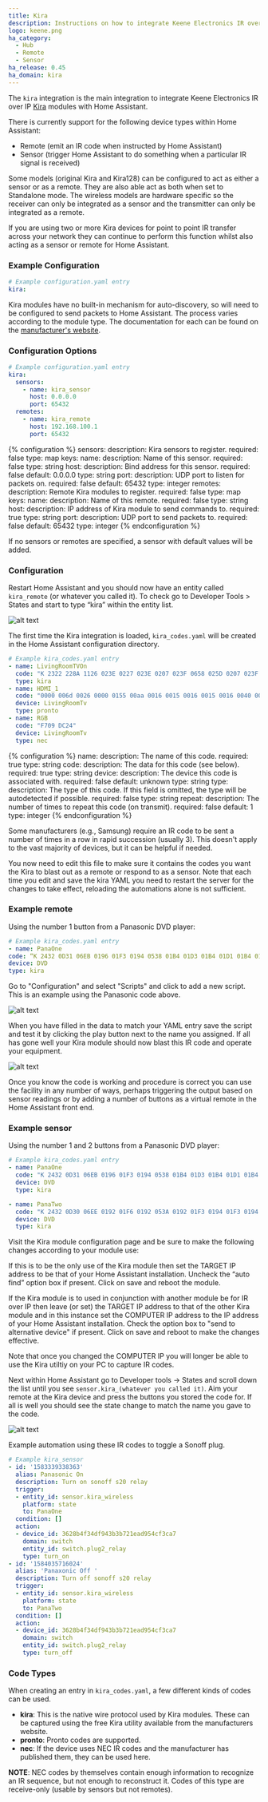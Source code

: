 ```yaml
---
title: Kira
description: Instructions on how to integrate Keene Electronics IR over IP modules (Kira) into Home Assistant.
logo: keene.png
ha_category:
  - Hub
  - Remote
  - Sensor
ha_release: 0.45
ha_domain: kira
---
```


The `kira` integration is the main integration to integrate Keene Electronics IR over IP [Kira](https://k2audio.co.uk/collections/ip-and-internet-control) modules with Home Assistant.

There is currently support for the following device types within Home Assistant:

- Remote (emit an IR code when instructed by Home Assistant)
- Sensor (trigger Home Assistant to do something when a particular IR signal is received)

Some models (original Kira and Kira128) can be configured to act as either a sensor or as a remote. They are also able act as both when set to Standalone mode. The wireless models are hardware specific so the receiver can only be integrated as a sensor and the transmitter can only be integrated as a remote. 

If you are using two or more Kira devices for point to point IR transfer across your network they can continue to perform this function whilst also acting as a sensor or remote for Home Assistant.

### Example Configuration

```yaml
# Example configuration.yaml entry
kira:
```

Kira modules have no built-in mechanism for auto-discovery, so will need to be configured to send packets to Home Assistant. The process varies according to the module type. The documentation for each can be found on the [manufacturer's website](https://www.info.keene-electronics.co.uk).

### Configuration Options

```yaml
# Example configuration.yaml entry
kira:
  sensors:
    - name: kira_sensor
      host: 0.0.0.0
      port: 65432
  remotes:
    - name: kira_remote
      host: 192.168.100.1
      port: 65432
```

{% configuration %}
sensors:
  description: Kira sensors to register.
  required: false
  type: map
  keys:
    name:
      description: Name of this sensor.
      required: false
      type: string
    host:
      description: Bind address for this sensor.
      required: false
      default: 0.0.0.0
      type: string
    port:
      description: UDP port to listen for packets on.
      required: false
      default: 65432
      type: integer
remotes:
  description: Remote Kira modules to register.
  required: false
  type: map
  keys:
    name:
      description: Name of this remote.
      required: false
      type: string
    host:
      description: IP address of Kira module to send commands to.
      required: true
      type: string
    port:
      description: UDP port to send packets to.
      required: false
      default: 65432
      type: integer
{% endconfiguration %}

If no sensors or remotes are specified, a sensor with default values will be added.

### Configuration

Restart Home Assistant and you should now have an entity called `kira_remote` (or whatever you called it). To check go to Developer Tools > States and start to type “kira” within the entity list. 

![alt text](https://www.info.keene-electronics.co.uk/kira-home-assistant/img/Screenshot%202020-03-18%2016.26.12.png "kira_dev_tools")

The first time the Kira integration is loaded, `kira_codes.yaml` will be created in the Home Assistant configuration directory.

```yaml
# Example kira_codes.yaml entry
- name: LivingRoomTVOn
  code: "K 2322 228A 1126 023E 0227 023E 0207 023F 0658 025D 0207 023F 0227 0220 0227 023F 0222 023E 0222 0220 067D 023F 0658 0222 0227 025C 0640 023F 0658 025D 0640 023E 0658 025D 0640 023F 0222 025C 0207 0222 0678 023E 0207 023F 0227 023F 0222 025C 063B 025C 0640 023E 0660 023E 0658 025D 0207 0222 0678 023E 0660 0220 0678 023E 0202 025D 0207 023F 2000"
  type: kira
- name: HDMI_1
  code: "0000 006d 0026 0000 0155 00aa 0016 0015 0016 0015 0016 0040 0016 0015 0016 0015 0016 0014 0016 0015 0016 0015 0016 0040 0016 0040 0016 0015 0016 0040 0016 0040 0016 0040 0016 0040 0016 0040 0016 0015 0016 0040 0016 0040 0016 0040 0016 0014 0016 0015 0016 0040 0016 0040 0016 0040 0016 0015 0016 0014 0016 0014 0016 0040 0016 0040 0016 0014 0016 0015 0016 060b 0155 0055 0016 0e58 0155 0055 0016 00aa"
  device: LivingRoomTv
  type: pronto
- name: RGB
  code: "F709 DC24"
  device: LivingRoomTv
  type: nec
```

{% configuration %}
name:
  description: The name of this code.
  required: true
  type: string
code:
  description: The data for this code (see below).
  required: true
  type: string
device:
  description: The device this code is associated with.
  required: false
  default: unknown
  type: string
type:
  description: The type of this code. If this field is omitted, the type will be autodetected if possible.
  required: false
  type: string
repeat:
  description: The number of times to repeat this code (on transmit).
  required: false
  default: 1
  type: integer
{% endconfiguration %}

Some manufacturers (e.g., Samsung) require an IR code to be sent a number of times in a row in rapid succession (usually 3). This doesn't apply to the vast majority of devices, but it can be helpful if needed.

You now need to edit this file to make sure it contains the codes you want the Kira to blast out as a remote or respond to as a sensor. Note that each time you edit and save the kira YAML you need to restart the server for the changes to take effect, reloading the automations alone is not sufficient.

### Example remote

Using the number 1 button from a Panasonic DVD player:

```yaml
# Example kira_codes.yaml entry
- name: PanaOne
code: “K 2432 0D31 06EB 0196 01F3 0194 0538 01B4 01D3 01B4 01D1 01B4 01D3 01B4 01D3 01B3 01D3 01B3 01D3 01B4 01D3 01B3 01D3 01B3 01D3 01B4 01D3 01B3 01D3 01B4 0518 01B4 01D3 01B3 01D3 01B4 01D1 01B7 01D1 01B7 01D1 01B4 01D3 01B4 0518 01B4 01D3 01B4 01D1 01B7 0518 01B4 01D3 01B3 01D3 01B4 01D1 01B7 01D1 01B4 01D3 01B4 01D1 01B7 01D1 01B7 01D1 01B4 01D3 01B4 01D1 01B7 01D1 01B4 01D3 01B4 0518 01B4 01D3 01B4 01D1 01B7 01D1 01B7 01D1 01B4 01D3 01B4 01D1 01B7 01D1 01B4 01D3 01B4 01D1 01B7 01D1 01B4 0518 01B7 2000"
device: DVD
type: kira
```

Go to "Configuration" and select "Scripts" and click to add a new script. This is an example using the Panasonic code above.

![alt text](https://www.info.keene-electronics.co.uk/kira-home-assistant/img/Screenshot%202020-03-18%2019.55.06.png "kira_script")

When you have filled in the data to match your YAML entry save the script and test it by clicking the play button next to the name you assigned. If all has gone well your Kira module should now blast this IR code and operate your equipment.

![alt text](https://www.info.keene-electronics.co.uk/kira-home-assistant/img/Screenshot%202020-03-19%2010.52.40.png "kira_test_remote")

Once you know the code is working and procedure is correct you can use the facility in any number of ways, perhaps triggering the output based on sensor readings or by adding a number of buttons as a virtual remote in the Home Assistant front end.

### Example sensor

Using the number 1 and 2 buttons from a Panasonic DVD player:

```yaml
# Example kira_codes.yaml entry
- name: PanaOne
  code: "K 2432 0D31 06EB 0196 01F3 0194 0538 01B4 01D3 01B4 01D1 01B4 01D3 01B4 01D3 01B3 01D3 01B3 01D3 01B4 01D3 01B3 01D3 01B3 01D3 01B4 01D3 01B3 01D3 01B4 0518 01B4 01D3 01B3 01D3 01B4 01D1 01B7 01D1 01B7 01D1 01B4 01D3 01B4 0518 01B4 01D3 01B4 01D1 01B7 0518 01B4 01D3 01B3 01D3 01B4 01D1 01B7 01D1 01B4 01D3 01B4 01D1 01B7 01D1 01B7 01D1 01B4 01D3 01B4 01D1 01B7 01D1 01B4 01D3 01B4 0518 01B4 01D3 01B4 01D1 01B7 01D1 01B7 01D1 01B4 01D3 01B4 01D1 01B7 01D1 01B4 01D3 01B4 01D1 01B7 01D1 01B4 0518 01B7 2000"
  device: DVD
  type: kira

- name: PanaTwo
  code: "K 2432 0D30 06EE 0192 01F6 0192 053A 0192 01F3 0194 01F3 0194 01F3 0192 01F6 0192 01F3 0194 01F3 0192 01F6 0192 01F3 0194 01F3 0192 01F6 0192 01F3 0194 053A 0192 01F3 0194 01F3 0194 01F3 0194 01F3 0192 01F3 0194 01F3 0194 053A 0192 01F6 0192 01F3 0194 053A 0192 01F3 0194 01F3 0194 01F3 0194 01F3 0192 01F6 0192 01F3 0194 01F3 0192 01F3 0194 053A 0194 01F3 0194 01F3 0192 01F6 0192 053A 0192 01F3 0194 01F3 0194 01F3 0194 053A 0192 01F3 0194 01F3 0194 01F3 0194 01F3 0192 01F6 0192 01F3 0194 053A 0192 2000"
  device: DVD
  type: kira
```
Visit the Kira module configuration page and be sure to make the following changes according to your module use:

If this is to be the only use of the Kira module then set the TARGET IP address to be that of your Home Assistant installation. Uncheck the “auto find” option box if present. Click on save and reboot the module.

If the Kira module is to used in conjunction with another module be for IR over IP then leave (or set) the TARGET IP address to that of the other Kira module and in this instance set the COMPUTER IP address to the IP address of your Home Assistant installation. Check the option box to "send to alternative device" if present. Click on save and reboot to make the changes effective.

Note that once you changed the COMPUTER IP you will longer be able to use the Kira utiltiy on your PC to capture IR codes.

Next within Home Assistant go to Developer tools -> States and scroll down the list until you see `sensor.kira_(whatever you called it)`. Aim your remote at the Kira device and press the buttons you stored the code for. If all is well you should see the state change to match the name you gave to the code.

![alt text](https://www.info.keene-electronics.co.uk/kira-home-assistant/img/Screenshot%202020-03-18%2017.32.22.png "kira_sensor_remote")

Example automation using these IR codes to toggle a Sonoff plug.

```yaml
# Example kira_sensor
- id: '1583339338363'
  alias: Panasonic On
  description: Turn on sonoff s20 relay
  trigger:
  - entity_id: sensor.kira_wireless
    platform: state
    to: PanaOne
  condition: []
  action:
  - device_id: 3628b4f34df943b3b721ead954cf3ca7
    domain: switch
    entity_id: switch.plug2_relay
    type: turn_on
- id: '1584035716024'
  alias: 'Panaxonic Off '
  description: Turn off sonoff s20 relay
  trigger:
  - entity_id: sensor.kira_wireless
    platform: state
    to: PanaTwo
  condition: []
  action:
  - device_id: 3628b4f34df943b3b721ead954cf3ca7
    domain: switch
    entity_id: switch.plug2_relay
    type: turn_off
```

### Code Types

When creating an entry in `kira_codes.yaml`, a few different kinds of codes can be used.

- **kira**: This is the native wire protocol used by Kira modules. These can be captured using the free Kira utility available from the manufacturers website.
- **pronto**: Pronto codes are supported.
- **nec**: If the device uses NEC IR codes and the manufacturer has published them, they can be used here.

**NOTE**: NEC codes by themselves contain enough information to recognize an IR sequence, but not enough to reconstruct it. Codes of this type are receive-only (usable by sensors but not remotes).

